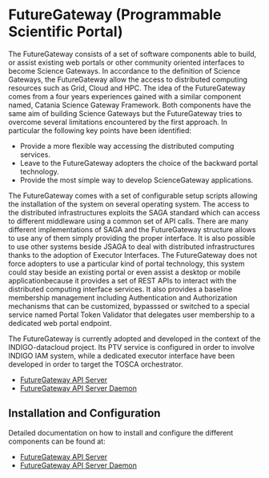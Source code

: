 # FutureGateway (Programmable Scientific Portal)

The FutureGateway consists of a set of software components able to build, or assist existing web portals or other community oriented 
interfaces to become Science Gateways. In accordance to the definition of Science Gateways, the FutureGateway allow the 
access to distributed computing resources such as Grid, Cloud and HPC. The idea of the FutureGateway comes from a four
years experiences gained with a similar component named, Catania Science Gateway Framework. Both components have the same 
aim of building Science Gateways but the FutureGateway tries to overcome several limitations encountered by the first approach. 
In particular the following key points have been identified:
* Provide a more flexible way accessing the distributed computing services.
* Leave to the FutureGateway adopters the choice of the backward portal technology.
* Provide the most simple way to develop ScienceGateway applications.

The FutureGateway comes with a set of configurable setup scripts allowing the installation of 
the system on several operating system. The access to the distributed infrastructures exploits the SAGA standard 
which can access to different middleware using a common set of API calls. There are many different implementations of 
SAGA and the FutureGateway structure allows to use any of them simply providing the proper interface. It is also possible 
to use other systems beside JSAGA to deal with distributed infrastructures thanks to the adoption of Executor Interfaces. 
The FutureGateway does not force adopters to use a particular kind of portal technology, this system could stay beside an 
existing portal or even assist a desktop or mobile applicationbecause it provides a set of REST APIs to interact with the 
distributed computing interface services. It also provides a baseline membership management including Authentication and 
Authorization mechanisms that can be customized, bypasssed or switched to a special service named Portal Token Validator 
that delegates user membership to a dedicated web portal endpoint.

The FutureGateway is currently adopted and developed in the context of the INDIGO-datacloud project. Its PTV service 
is configured in order to involve INDIGO IAM system, while a dedicated executor interface have been developed in order 
to target the TOSCA orchestrator.


* [FutureGateway API Server](fgapiserver2.md)
* [FutureGateway API Server Daemon](fgapiserverdaemon2.md)

<!--
* [FutureGateway jSAGA Adaptors](fg_jsaga_adaptors1.md)
* [FutureGateway Portal Setup](fgportalsetup1.md)
* [fgTools](fgtools1.md)
-->

<a id="install"></a>
## Installation and Configuration

Detailed documentation on how to install and configure the different components can be found at:
* [FutureGateway API Server](fgapiserver2.md)
* [FutureGateway API Server Daemon](fgapiserverdaemon2.md)

<!--
* [FutureGateway jSAGA Adaptors](fg_jsaga_adaptors1.md#id4)
* [FutureGateway Portal Setup](fgportalsetup1.md#id4)
* [fgTools](fgtools1.md#id4)
-->
